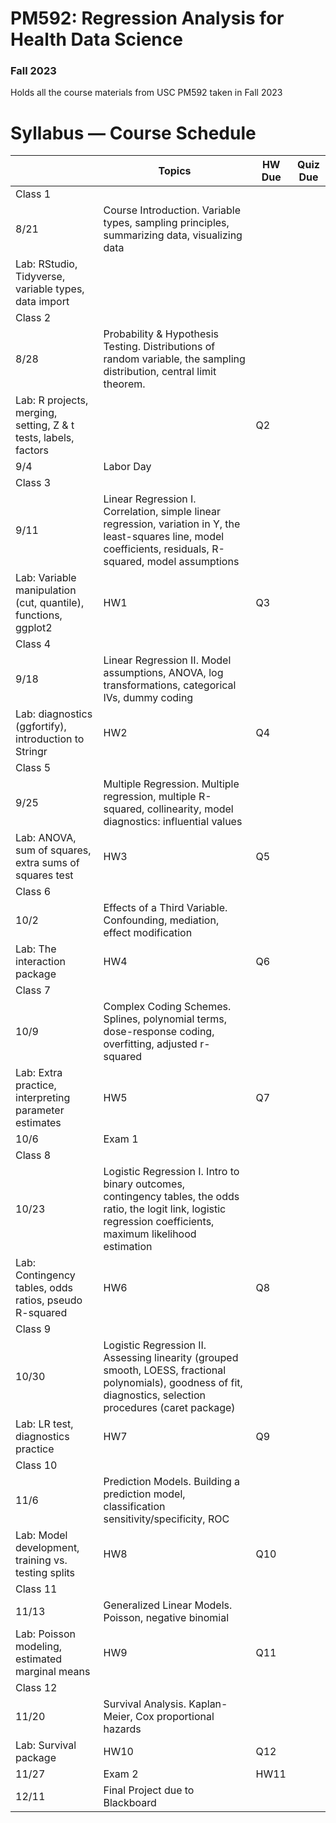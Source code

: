 # PM592: Regression Analysis for Health Data Science

### Fall 2023

Holds all the course materials from USC PM592 taken in Fall 2023

# Syllabus — Course Schedule

|  | Topics | HW Due | Quiz Due |
| --- | --- | --- | --- |
| Class 1 
8/21 | Course Introduction. Variable types, sampling principles, summarizing data, visualizing data
Lab: RStudio, Tidyverse, variable types, data import |  |  |
| Class 2
8/28 | Probability & Hypothesis Testing. Distributions of random variable, the sampling distribution, central limit theorem.
Lab: R projects, merging, setting, Z & t tests, labels, factors |  | Q2 |
| 9/4 | Labor Day |  |  |
| Class 3
9/11 | Linear Regression I. Correlation, simple linear regression, variation in Y, the least-squares line, model coefficients, residuals, R-squared, model assumptions
Lab: Variable manipulation (cut, quantile), functions, ggplot2 | HW1 | Q3 |
| Class 4
9/18 | Linear Regression II. Model assumptions, ANOVA, log transformations, categorical IVs, dummy coding
Lab: diagnostics (ggfortify), introduction to Stringr | HW2 | Q4 |
| Class 5
9/25 | Multiple Regression. Multiple regression, multiple R-squared, collinearity, model diagnostics: influential values
Lab: ANOVA, sum of squares, extra sums of squares test | HW3 | Q5 |
| Class 6
10/2 | Effects of a Third Variable. Confounding, mediation, effect modification
Lab: The interaction package | HW4 | Q6 |
| Class 7
10/9 | Complex Coding Schemes. Splines, polynomial terms, dose-response coding, overfitting, adjusted r-squared
Lab: Extra practice, interpreting parameter estimates | HW5 | Q7 |
| 10/6 | Exam 1 |  |  |
| Class 8
10/23 | Logistic Regression I. Intro to binary outcomes, contingency tables, the odds ratio, the logit link, logistic regression coefficients, maximum likelihood estimation
Lab: Contingency tables, odds ratios, pseudo R-squared | HW6 | Q8 |
| Class 9
10/30 | Logistic Regression II. Assessing linearity (grouped smooth, LOESS, fractional polynomials), goodness of fit, diagnostics, selection procedures (caret package)
Lab: LR test, diagnostics practice | HW7 | Q9 |
| Class 10
11/6 | Prediction Models. Building a prediction model, classification sensitivity/specificity, ROC
Lab: Model development, training vs. testing splits | HW8 | Q10 |
| Class 11
11/13 | Generalized Linear Models. Poisson, negative binomial
Lab: Poisson modeling, estimated marginal means | HW9 | Q11 |
| Class 12
11/20 | Survival Analysis. Kaplan-Meier, Cox proportional hazards
Lab: Survival package | HW10 | Q12 |
| 11/27 | Exam 2 | HW11 |  |
| 12/11 | Final Project due to Blackboard |  |  |